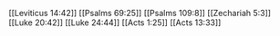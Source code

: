 [[Leviticus 14:42]]
[[Psalms 69:25]]
[[Psalms 109:8]]
[[Zechariah 5:3]]
[[Luke 20:42]]
[[Luke 24:44]]
[[Acts 1:25]]
[[Acts 13:33]]
